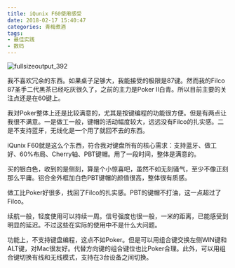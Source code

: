 ```yaml
---
title: iQunix F60使用感受
date: 2018-02-17 15:40:47
categories: 青梅煮酒
tags:
- 最佳实践
- 数码
---
```

![fullsizeoutput_392](https://wx4.sinaimg.cn/large/006tNbRwly1fwvx01vj5ej31kw0w04qq.jpg)

我不喜欢冗余的东西。如果桌子足够大，我能接受的极限是87键。然而我的Filco 87圣手二代黑茶已经吃灰很久了，之前的主力是Poker II白青。所以目前主要的关注点还是在60键上。

我对Poker整体上还是比较满意的，尤其是按键编程的功能很方便。但是有两点让我很不满意。一是做工一般，键帽的活动幅度较大，远远没有Filco的扎实感。二是不支持蓝牙，无线化是一个用了就回不去的东西。

iQunix F60就是这么个东西，符合我对键盘所有的核心需求：支持蓝牙、做工好、60%布局、Cherry轴、PBT键帽。用了一段时间，整体是满意的。

买的银白色，收到的是侧刻，算是个小惊喜吧，虽然不如无刻骚气，至少不像正刻那么平庸。铝合金外框加白色PBT键帽的颜值很高，整体很有质感。

做工比Poker好很多，找回了Filco的扎实感。PBT的键帽不打油，这一点超过了Filco。

续航一般，轻度使用可以持续一周。信号强度也很一般，一米的距离，已能感受到明显的延迟。不过这些在实际的使用中不是什么大问题。

功能上，不支持键盘编程，这点不如Poker。但是可以用组合键交换左侧WIN键和ALT键，对Mac很友好。代替方向键的组合键位也比Poker合理。此外，可以用组合键切换有线和无线模式，支持在3台设备之间切换。

